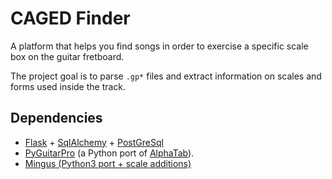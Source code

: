 # CAGED Finder

A platform that helps you find songs in order to exercise a specific scale box on the guitar fretboard.

The project goal is to parse `.gp*` files and extract information on scales and forms used inside the track.

## Dependencies
* [Flask](http://flask.pocoo.org/) + [SqlAlchemy](https://www.sqlalchemy.org/) + [PostGreSql](https://www.postgresql.org/)
*  [PyGuitarPro](https://github.com/Perlence/PyGuitarPro) (a Python port of 
[AlphaTab](https://www.alphatab.net/documentation/)).
* [Mingus (Python3 port + scale additions)](https://github.com/NonSvizzero/python-mingus) 